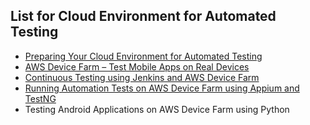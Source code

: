 ## List for Cloud Environment for Automated Testing

* [Preparing Your Cloud Environment for Automated Testing](https://support.smartbear.com/articles/testcomplete/preparing-cloud-env-for-automated-testing/)
* [AWS Device Farm – Test Mobile Apps on Real Devices](https://aws.amazon.com/blogs/aws/aws-device-farm-test-mobile-apps-on-real-devices/)
* [Continuous Testing using Jenkins and AWS Device Farm](https://medium.com/@kokodede/continuous-testing-using-jenkins-and-aws-device-farm-d9d706f268bb)
* [Running Automation Tests on AWS Device Farm using Appium and TestNG](https://medium.com/@kokodede/running-automation-tests-on-aws-device-farm-using-appium-and-testng-ae0445689c26)
* Testing Android Applications on AWS Device Farm using Python
